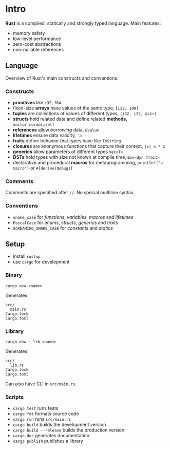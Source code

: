 # Intro

**Rust** is a compiled, statically and strongly typed language. Main features:
- memory safety
- low-level performance
- zero-cost abstractions
- non-nullable references

## Language

Overview of Rust's main constructs and conventions.

### Constructs

* **primitives** like `i32`, `f64`
* fixed-size **arrays** have values of the same type, `[i32; 100]`
* **tuples** are collections of values of different types, `(i32, i32, &str)`
* **structs** hold related data and define related **methods**, `vector.normalize()`
* **references** allow _borrowing_ data, `&value`
* **lifetimes** ensure data validity, `'a`
* **traits** define behavior that types have like `ToString`
* **closures** are anonymous functions that capture their context, `|x| x * 2`
* **generics** allow parameters of different types `Vec<T>`
* **DSTs** hold types with size not known at compile time, `Box<dyn Trait>`
* declarative and procedural **macros** for metaprogramming, `println!("a macro")`
  or `#[derive(Debug)]`

### Comments

Comments are specified after `//`. No special multiline syntax.

### Conventions

* `snake_case` for _functions_, _variables_, _macros_ and _lifetimes_
* `PascalCase` for _enums_, _structs_, _generics_ and _traits_
* `SCREAMING_SNAKE_CASE` for _constants_ and _statics_

## Setup

* install `rustup`
* use `cargo` for development

### Binary

`cargo new <name>`

Generates
```
src/
  main.rs
Cargo.lock
Cargo.toml
```

### Library

`cargo new --lib <name>`

Generates
```
src/
  lib.rs
Cargo.lock
Cargo.toml
```

Can also have CLI in `src/main.rs`.

### Scripts

* `cargo test` runs tests
* `cargo fmt` formats source code
* `cargo run` runs `src/main.rs`
* `cargo build` builds the development version
* `cargo build --release` builds the production version
* `cargo doc` generates documentation
* `cargo publish` publishes a library
